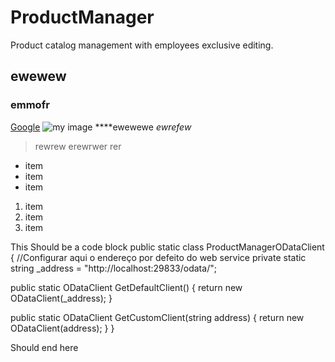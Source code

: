 # ProductManager
Product catalog management with employees exclusive editing.

## ewewew
### emmofr
[Google](http://www.google.com "Search Engine")
![my image]({{site.baseurl}}//sample_04.jpg)
****ewewewe
_ewrefew_
> rewrew
erewrwer
rer

- item
- item
- item

1. item
2. item
3. item

This Should be a code block
  public static class ProductManagerODataClient
  {
  //Configurar aqui o endereço por defeito do web service
  private static string _address = "http://localhost:29833/odata/";
  
  public static ODataClient GetDefaultClient()
  {
  return new ODataClient(_address);
  }
  
  public static ODataClient GetCustomClient(string address)
  {
  return new ODataClient(address);
  }
  }
  
Should end here